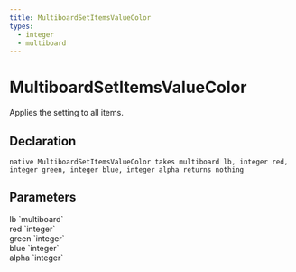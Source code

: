 ```yaml
---
title: MultiboardSetItemsValueColor
types:
  - integer
  - multiboard
---
```


# MultiboardSetItemsValueColor
Applies the setting to all items.

## Declaration

```
native MultiboardSetItemsValueColor takes multiboard lb, integer red, integer green, integer blue, integer alpha returns nothing
```

## Parameters
<dl>
  <dt>lb `multiboard`</dt>
  <dd></dd>

  <dt>red `integer`</dt>
  <dd></dd>

  <dt>green `integer`</dt>
  <dd></dd>

  <dt>blue `integer`</dt>
  <dd></dd>

  <dt>alpha `integer`</dt>
  <dd></dd>
</dl>